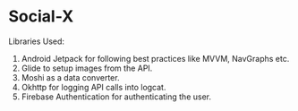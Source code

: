 # Social-X

Libraries Used:
1. Android Jetpack for following best practices like MVVM, NavGraphs etc.
2. Glide to setup images from the API.
3. Moshi as a data converter.
5. Okhttp for logging API calls into logcat.
4. Firebase Authentication for authenticating the user.
